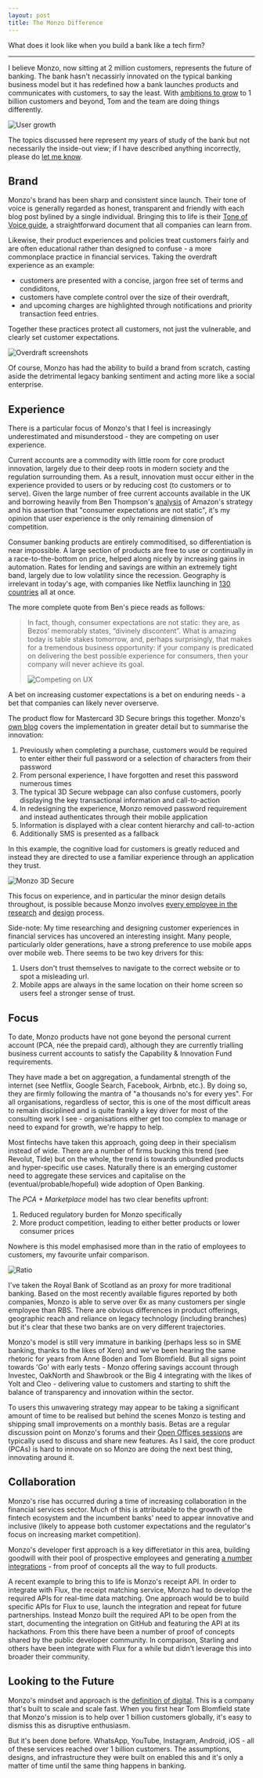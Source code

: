 ```yaml
---
layout: post
title: The Monzo Difference
---
```


What does it look like when you build a bank like a tech firm?

---

I believe Monzo, now sitting at 2 million customers, represents the future of banking. The bank hasn't necassirly innovated on the typical banking business model but it has redefined how a bank launches products and communicates with customers, to say the least. With [ambitions to grow](https://monzo.com/blog/2018/07/30/scaling-our-customer-support/) to 1 billion customers and beyond, Tom and the team are doing things differently. 

![User growth](/images/monzo-growth.jpeg)

The topics discussed here represent my years of study of the bank but not necessarily the inside-out view; if I have described anything incorrectly, please do [let me know](murdo.connochie@gmail.com).

## Brand
Monzo's brand has been sharp and consistent since launch. Their tone of voice is generally regarded as honest, transparent and friendly with each blog post bylined by a single individual. Bringing this to life is their [Tone of Voice guide](https://monzo.com/tone-of-voice/), a straightforward document that all companies can learn from.

Likewise, their product experiences and policies treat customers fairly and are often educational rather than designed to confuse - a more commonplace practice in financial services. Taking the overdraft experience as an example: 

- customers are presented with a concise, jargon free set of terms and condiditons,
- customers have complete control over the size of their overdraft,
- and upcoming charges are highlighted through notifications and priority transaction feed entries.

Together these practices protect all customers, not just the vulnerable, and clearly set customer expectations.

![Overdraft screenshots](/images/monzo-overdraft.png)

Of course, Monzo has had the ability to build a brand from scratch, casting aside the detrimental legacy banking sentiment and acting more like a social enterprise.

## Experience
There is a particular focus of Monzo's that I feel is increasingly underestimated and misunderstood - they are competing on user experience.

Current accounts are a commodity with little room for core product innovation, largely due to their deep roots in modern society and the regulation surrounding them. As a result, innovation must occur either in the experience provided to users or by reducing cost (to customers or to serve). Given the large number of free current accounts available in the UK and borrowing heavily from Ben Thompson's [analysis](https://stratechery.com/2018/divine-discontent-disruptions-antidote/) of Amazon's strategy and his assertion that "consumer expectations are not static", it's my opinion that user experience is the only remaining dimension of competition. 

Consumer banking products are entirely commoditised, so differentiation is near impossible. A large section of products are free to use or continually in a race-to-the-bottom on price, helped along nicely by increasing gains in automation. Rates for lending and savings are within an extremely tight band, largely due to low volatility since the recession. Geography is irrelevant in today's age, with companies like Netflix launching in [130 countries](https://techcrunch.com/2016/01/06/netflix-finally-goes-global/) all at once.

The more complete quote from Ben's piece reads as follows:
>In fact, though, consumer expectations are not static: they are, as Bezos’ memorably states, “divinely discontent”. What is amazing today is table stakes tomorrow, and, perhaps surprisingly, that makes for a tremendous business opportunity: if your company is predicated on delivering the best possible experience for consumers, then your company will never achieve its goal.
> 
>![Competing on UX](https://stratechery.com/wp-content/uploads/2018/05/Paper.stratechery-Year-One.348.png)

A bet on increasing customer expectations is a bet on enduring needs - a bet that companies can likely never overserve.

The product flow for Mastercard 3D Secure brings this together. Monzo's [own blog](https://monzo.com/blog/2018/08/22/launching-3d-secure/) covers the implementation in greater detail but to summarise the innovation:

1. Previously when completing a purchase, customers would be required to enter either their full password or a selection of characters from their password
2. From personal experience, I have forgotten and reset this password numerous times
3. The typical 3D Secure webpage can also confuse customers, poorly displaying the key transactional information and call-to-action
4. In redesigning the experience, Monzo removed password requirement and instead authenticates through their mobile application
5. Information is displayed with a clear content hierarchy and call-to-action
6. Additionally SMS is presented as a fallback 

In this example, the cognitive load for customers is greatly reduced and instead they are directed to use a familiar experience through an application they trust.

![Monzo 3D Secure](https://d33wubrfki0l68.cloudfront.net/bcc67d429ca3c00766c6103abc44e3a6e4cabfef/76fea/static/images/blog/2018-08-13-3d-secure/3ds-monzo-blog.png)

This focus on experience, and in particular the minor design details throughout, is possible because Monzo involves [every employee in the research](https://monzo.com/blog/2019/05/30/everyone-does-user-research-at-monzo/) and [design](https://monzo.com/blog/2019/02/11/internal-product-design/) process. 

Side-note: My time researching and designing customer experiences in financial services has uncovered an interesting insight. Many people, particularly older generations, have a strong preference to use mobile apps over mobile web. There seems to be two key drivers for this:
1. Users don't trust themselves to navigate to the correct website or to spot a misleading url.
2. Mobile apps are always in the same location on their home screen so users feel a stronger sense of trust.

## Focus

To date, Monzo products have not gone beyond the personal current account (PCA, née the prepaid card), although they are currently trialling business current accounts to satisfy the Capability & Innovation Fund requirements.

They have made a bet on aggregation, a fundamental strength of the internet (see Netflix, Google Search, Facebook, Airbnb, etc.). By doing so, they are firmly following the mantra of "a thousands no's for every yes". For all organisations, regardless of sector, this is one of the most difficult areas to remain disciplined and is quite frankly a key driver for most of the consulting work I see - organisations either get too complex to manage or need to expand for growth, we're happy to help.

Most fintechs have taken this approach, going deep in their specialism instead of wide. There are a number of firms bucking this trend (see Revolut, Tide) but on the whole, the trend is towards unbundled products and hyper-specific use cases. Naturally there is an emerging customer need to aggregate these services and capitalise on the (eventual/probable/hopeful) wide adoption of Open Banking.

The _PCA + Marketplace_ model has two clear benefits upfront:
1. Reduced regulatory burden for Monzo specifically
2. More product competition, leading to either better products or lower consumer prices

Nowhere is this model emphasised more than in the ratio of employees to customers, my favourite unfair comparison.

![Ratio](/images/monzo-ratio.jpeg)

I've taken the Royal Bank of Scotland as an proxy for more traditional banking. Based on the most recently available figures reported by both companies, Monzo is able to serve over 6x as many customers per single employee than RBS. There are obvious differences in product offerings, geographic reach and reliance on legacy technology (including branches) but it's clear that these two banks are on very different trajectories. 

Monzo's model is still very immature in banking (perhaps less so in SME banking, thanks to the likes of Xero) and we've been hearing the same rhetoric for years from Anne Boden and Tom Blomfield. But all signs point towards 'Go' with early tests - Monzo offering savings account through Investec, OakNorth and Shawbrook or the Big 4 integrating with the likes of Yolt and Cleo - delivering value to customers and starting to shift the balance of transparency and innovation within the sector. 

To users this unwavering strategy may appear to be taking a significant amount of time to be realised but behind the scenes Monzo is testing and shipping small improvements on a monthly basis. Betas are a regular discussion point on Monzo's forums and their [Open Offices sessions](https://www.youtube.com/watch?v=DQ5p1VGSJLY&feature=share) are typically used to discuss and share new features. As I said, the core product (PCAs) is hard to innovate on so Monzo are doing the next best thing, innovating around it. 

## Collaboration

Monzo's rise has occurred during a time of increasing collaboration in the financial services sector. Much of this is attributable to the growth of the fintech ecosystem and the incumbent banks' need to appear innovative and inclusive (likely to appease both customer expectations and the regulator's focus on increasing market competition). 

Monzo's developer first approach is a key differetiator in this area, building goodwill with their pool of prospective employees and generating [a number integrations](https://github.com/rdingwall/awesome-monzo) - from proof of concepts all the way to full products.

A recent example to bring this to life is Monzo's receipt API. In order to integrate with Flux, the receipt matching service, Monzo had to develop the required APIs for real-time data matching. One approach would be to build specific APIs for Flux to use, launch the integration and repeat for future partnerships. Instead Monzo built the required API to be open from the start, documenting the integration on GitHub and featuring the API at its hackathons. From this there have been a number of proof of concepts shared by the public developer community. In comparison, Starling and others have been integrate with Flux for a while but didn't leverage this into broader their community.

## Looking to the Future

Monzo's mindset and approach is the [definition of digital](https://definitionofdigital.com/). This is a company that's built to scale and scale fast. When you first hear Tom Blomfield state that Monzo's mission is to help over 1 billion customers globally, it's easy to dismiss this as disruptive enthusiasm. 

But it's been done before. WhatsApp, YouTube, Instagram, Android, iOS - all of these services reached over 1 billion customers. The assumptions, designs, and infrastructure they were built on enabled this and it's only a matter of time until the same thing happens in banking.
